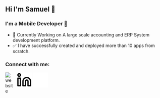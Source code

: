 ## Hi I'm Samuel 👋

### I'm a Mobile Developer 📲

- 🏹 Currently Working on A large scale accounting and ERP System development platform.
- ✅ I have successfully created and deployed more than 10 apps from scratch.

### Connect with me:

[<img align="left" alt="website" width="26px" src="https://site-assets.fontawesome.com/releases/v5.15.4/svgs/solid/globe.svg" style="padding-right:10px;" />][Portfolio]


[![website](./img/linkedin-light.svg)](https://www.linkedin.com/in/samuel-anis-318941318#gh-light-mode-only)
[![website](./img/linkedin-dark.svg)](https://www.linkedin.com/in/samuel-anis-318941318#gh-dark-mode-only)
&nbsp;&nbsp;




[linkedin]: www.linkedin.com/in/samuel-anis-318941318
[Portfolio]:https://samuelanis.framer.website/
